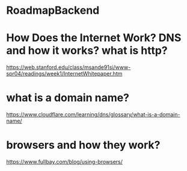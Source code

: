 # RoadmapBackend

# How Does the Internet Work? DNS and how it works? what is http?
  https://web.stanford.edu/class/msande91si/www-spr04/readings/week1/InternetWhitepaper.htm
# what is a domain name?
  https://www.cloudflare.com/learning/dns/glossary/what-is-a-domain-name/
# browsers and how they work?
  https://www.fullbay.com/blog/using-browsers/
